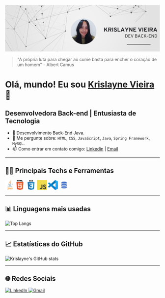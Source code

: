 ![You banner here!](bannerKrislayne.png)

> "A própria luta para chegar ao cume basta para encher o coração de um homem" - Albert Camus

# Olá, mundo! Eu sou [Krislayne Vieira](https://github.com/KrislayneVieira) 👋

## Desenvolvedora Back-end | Entusiasta de Tecnologia

- 🌱 Desenvolvimento Back-End Java.
- 💬 Me pergunte sobre: `HTML`, `CSS`, `JavaScript`, `Java`, `Spring Framework`, `MySQL`.
- 📫 Como entrar em contato comigo: [Linkedin](https://www.linkedin.com/in/krislayne-vieira) | [Email](mailto:krislayne.silva@gmail.com)

---

## 👨‍💻 Principais Techs e Ferramentas

<p align="left">
  <img src="https://raw.githubusercontent.com/github/explore/80688e429a7d4ef2fca1e82350fe8e3517d3494d/topics/html/html.png" alt="HTML5" height="32" width="32" />
  <img src="https://raw.githubusercontent.com/github/explore/80688e429a7d4ef2fca1e82350fe8e3517d3494d/topics/css/css.png" alt="CSS3" height="32" width="32" />
  <img src="https://raw.githubusercontent.com/github/explore/80688e429a7d4ef2fca1e82350fe8e3517d3494d/topics/javascript/javascript.png" alt="JavaScript" height="32" width="32" />
  <img src="https://raw.githubusercontent.com/github/explore/80688e429a7d4ef2fca1e82350fe8e3517d3494d/topics/visual-studio-code/visual-studio-code.png" alt="VS Code" height="32" width="32" />
  <img src="https://raw.githubusercontent.com/github/explore/80688e429a7d4ef2fca1e82350fe8e3517d3494d/topics/sql/sql.png" alt="SQL" height="32" width="32" />
  <img align="left" alt="Dart"height="32" width="32" src="https://raw.githubusercontent.com/github/explore/80688e429a7d4ef2fca1e82350fe8e3517d3494d/topics/java/java.png"/>
</p>

---

## 📊 Linguagens mais usadas

![Top Langs](https://github-readme-stats.vercel.app/api/top-langs/?username=KrislayneVieira&layout=compact&bg_color=0d1117&border_color=30363d&title_color=58a6ff&text_color=c9d1d9)

---

## 📈 Estatísticas do GitHub

![Krislayne's GitHub stats](https://github-readme-stats.vercel.app/api?username=KrislayneVieira&show_icons=true&theme=radical)

---

## 🌐 Redes Sociais

<p align="left">
  <a href="https://www.linkedin.com/in/krislayne-vieira">
    <img src="https://www.vectorlogo.zone/logos/linkedin/linkedin-icon.svg" alt="LinkedIn" height="32" width="32">
  </a>
  <a href="mailto:krislayne.silva@gmail.com">
    <img src="https://www.vectorlogo.zone/logos/gmail/gmail-icon.svg" alt="Gmail" height="32" width="32">
  </a>
</p>
